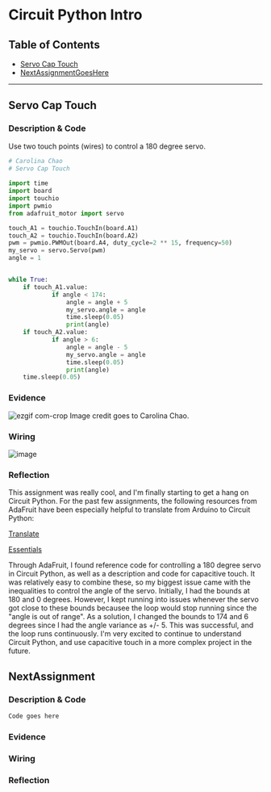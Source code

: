 # Circuit Python Intro
## Table of Contents
* [Servo Cap Touch](#ServoCapTouch)
* [NextAssignmentGoesHere](#NextAssignment)
---

## Servo Cap Touch

### Description & Code
Use two touch points (wires) to control a 180 degree servo. 

```python
# Carolina Chao
# Servo Cap Touch
 
import time
import board
import touchio
import pwmio
from adafruit_motor import servo

touch_A1 = touchio.TouchIn(board.A1)  
touch_A2 = touchio.TouchIn(board.A2) 
pwm = pwmio.PWMOut(board.A4, duty_cycle=2 ** 15, frequency=50)
my_servo = servo.Servo(pwm)
angle = 1


while True:
    if touch_A1.value:
            if angle < 174:
                angle = angle + 5
                my_servo.angle = angle 
                time.sleep(0.05)
                print(angle)
    if touch_A2.value:
            if angle > 6:
                angle = angle - 5
                my_servo.angle = angle 
                time.sleep(0.05)
                print(angle)
    time.sleep(0.05)

```

### Evidence
![ezgif com-crop](https://github.com/cchao2869/Engr3/assets/91699474/fdee3c52-c49d-4e8b-aea5-b7cd9ed3f63d)
Image credit goes to Carolina Chao.

### Wiring
![image](https://github.com/cchao2869/Engr3/assets/91699474/2b579acd-75f0-417e-8ee0-15b4e92ea6d9)

### Reflection
This assignment was really cool, and I'm finally starting to get a hang on Circuit Python. For the past few assignments, the following resources from AdaFruit have been especially helpful to translate from Arduino to Circuit Python:

[Translate](https://learn.adafruit.com/arduino-to-circuitpython?view=all#analog-pwm-output)

[Essentials](https://learn.adafruit.com/circuitpython-essentials/circuitpython-servo)

Through AdaFruit, I found reference code for controlling a 180 degree servo in Circuit Python, as well as a description and code for capacitive touch. It was relatively easy to combine these, so my biggest issue came with the inequalities to control the angle of the servo. Initially, I had the bounds at 180 and 0 degrees. However, I kept running into issues whenever the servo got close to these bounds becausee the loop would stop running since the "angle is out of range". As a solution, I changed the bounds to 174 and 6 degrees since I had the angle variance as +/- 5. This was successful, and the loop runs continuously. I'm very excited to continue to understand Circuit Python, and use capacitive touch in a more complex project in the future.   



## NextAssignment

### Description & Code

```python
Code goes here

```

### Evidence

### Wiring

### Reflection
